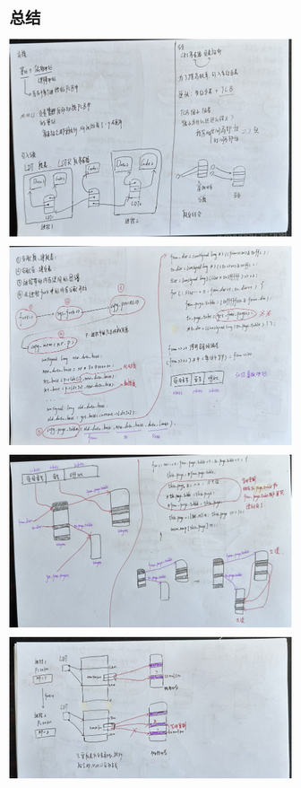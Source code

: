 # 总结

![IMG_2447](总结.assets/IMG_2447.jpg) 

![IMG_2448](总结.assets/IMG_2448.jpg) 

![IMG_2449](总结.assets/IMG_2449.jpg) 

![IMG_2450](总结.assets/IMG_2450.jpg) 

